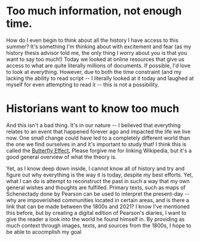 # Too much information, not enough time.

How do I even begin to think about all the history I have access to this summer?  It's something I'm thinking about with excitement and fear (as my history thesis advisor told me, the only thing I worry about you is that you want to say too much!)  Today we looked at online resources that give us access to what are quite literally millions of documents. If possible, I'd love to look at everything.  However, due to both the time constraint 
(and my lacking the ability to read script -- I literally looked at it today and laughed at myself for even attempting to read it -- this is not a possibility.

# Historians want to know too much

And this isn't a bad thing.  It's in our nature -- I believed that everything relates to an event that happened forever ago and impacted the life we live now.  One small change could have led to a completely different world than the one we find ourselves in and it's important to study that!  I think this is called the <a href="https://en.wikipedia.org/wiki/Butterfly_effect">Butterfly Effect.</a> 
Please forgive me for linking Wikipedia, but it's a good general overview of what the theory is.

Yet, as I know deep down inside, I cannot know all of history and try and figure out why everything is the way it is today, despite my best efforts.  Yet, what I can do is attempt to reconstruct the past in such a way that my own general wishes and thoughts are fulfilled. Primary texts, such as maps of Schenectady done by Pearson can be used to interpret the present-day -- why are impoverished communities located in certain areas, and is there a link that can be made between the 1800s and 2021?   I know I've mentioned this before, but by creating a digital edition of Pearson's diaries, I want to give the reader a look into the world he found himself in.  By providing as much context through images, texts, and sources from the 1800s, I hope to be able to acocmplish my goal
